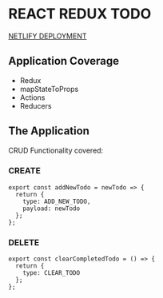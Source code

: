 # REACT REDUX TODO

[NETLIFY DEPLOYMENT]('https://cdredux-todo.netlify.com/')

## Application Coverage

- Redux
- mapStateToProps
- Actions
- Reducers

## The Application

CRUD Functionality covered:

### CREATE

```
export const addNewTodo = newTodo => {
  return {
    type: ADD_NEW_TODO,
    payload: newTodo
  };
};
```

### DELETE

```
export const clearCompletedTodo = () => {
  return {
    type: CLEAR_TODO
  };
};
```
